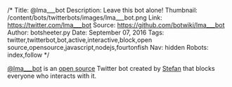 /*
Title: @lma___bot
Description: Leave this bot alone!
Thumbnail: /content/bots/twitterbots/images/lma___bot.png
Link: https://twitter.com/lma___bot
Source: https://github.com/botwiki/lma___bot
Author: botsheeter.py
Date: September 07, 2016
Tags: twitter,twitterbot,bot,active,interactive,block,open source,opensource,javascript,nodejs,fourtonfish
Nav: hidden
Robots: index,follow
*/

[@lma___bot](https://twitter.com/lma___bot) is an [open source](https://github.com/botwiki/lma___bot) Twitter bot created by [Stefan](https://twitter.com/fourtonfish) that blocks everyone who interacts with it.
